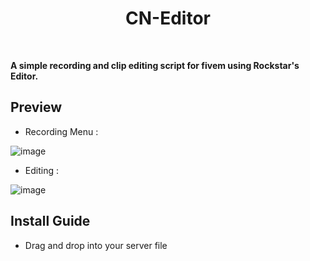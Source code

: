<div align='center'><h1>CN-Editor</h3></div><br>

**A simple recording and clip editing script for fivem using Rockstar's Editor.**

## Preview
- Recording Menu :

![image](https://user-images.githubusercontent.com/92865037/213888692-5bbcd182-20d7-4646-9396-8c7e2fd7e171.png)

- Editing :

![image](https://user-images.githubusercontent.com/92865037/213888705-f3e5eee3-00a1-4e24-970d-2814bf04deb1.png)



## Install Guide
- Drag and drop into your server file
